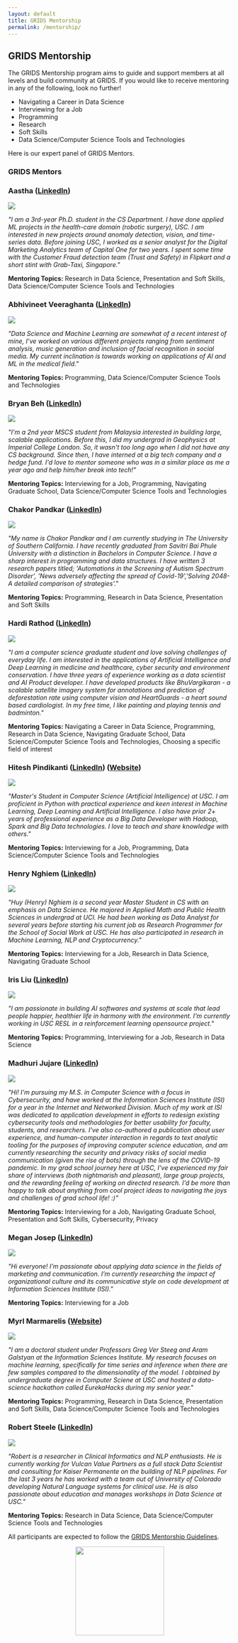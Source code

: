 ```yaml
---
layout: default
title: GRIDS Mentorship
permalink: /mentorship/
---
```

## GRIDS Mentorship

The GRIDS Mentorship program aims to guide and support members at all levels and build community at GRIDS. If you would like to receive mentoring in any of the following, look no further!

- Navigating a Career in Data Science
- Interviewing for a Job
- Programming
- Research
- Soft Skills
- Data Science/Computer Science Tools and Technologies

Here is our expert panel of GRIDS Mentors.

### GRIDS Mentors

### **Aastha** ([LinkedIn](https://www.linkedin.com/in/aastha-dua/))

<img id="team-img" src="/assets/img/mentorship/aastha.jpg"/>

*"I am a 3rd-year Ph.D. student in the CS Department. I have done applied ML projects in the health-care domain (robotic surgery), USC. I am interested in new projects around anomaly detection, vision, and time-series data. Before joining USC,  I worked as a senior analyst for the Digital Marketing Analytics team of Capital One for two years. I spent some time with the Customer Fraud detection team (Trust and Safety) in Flipkart and a short stint with Grab-Taxi, Singapore."*

**Mentoring Topics:** Research in Data Science, Presentation and Soft Skills, Data Science/Computer Science Tools and Technologies

### **Abhivineet Veeraghanta** ([LinkedIn](https://www.linkedin.com/in/abhivineet/))

<img id="team-img" src="/assets/img/grids_team_2020/abhivineet_veeraghanta.jpeg"/>

*"Data Science and Machine Learning are somewhat of a recent interest of mine, I’ve worked on various different projects ranging from sentiment analysis, music generation and inclusion of facial recognition in social media. My current inclination is towards working on applications of AI and ML in the medical field."*

**Mentoring Topics:** Programming, Data Science/Computer Science Tools and Technologies

### **Bryan Beh** ([LinkedIn](https://www.linkedin.com/in/bryanbeh/))

<img id="team-img" src="/assets/img/mentorship/bryan.jpg"/>

*"I'm a 2nd year MSCS student from Malaysia interested in building large, scalable applications. Before this, I did my undergrad in Geophysics at Imperial College London. So, it wasn't too long ago when I did not have any CS background. Since then, I have interned at a big tech company and a hedge fund. I'd love to mentor someone who was in a similar place as me a year ago and help him/her break into tech!"*

**Mentoring Topics:** Interviewing for a Job, Programming, Navigating Graduate School, Data Science/Computer Science Tools and Technologies

### **Chakor Pandkar** ([LinkedIn](https://www.linkedin.com/in/chakor-pandkar/))

<img id="team-img" src="/assets/img/mentorship/chakor.jpg"/>

*"My name is Chakor Pandkar and I am currently studying in The University of Southern California. I have recently graduated from Savitri Bai Phule University with a distinction in Bachelors in Computer Science. I have a sharp interest in programming and data structures. I have written 3 research papers titled; 'Automations in the Screening of Autism Spectrum Disorder', 'News adversely affecting the spread of Covid-19','Solving 2048-A detailed comparison of strategies'."*

**Mentoring Topics:** Programming, Research in Data Science, Presentation and Soft Skills

### **Hardi Rathod** ([LinkedIn](https://www.linkedin.com/in/hardi-rathod/))

<img id="team-img" src="/assets/img/mentorship/hardi.jpg"/>

*"I am a computer science graduate student and love solving challenges of everyday life. I am interested in the applications of Artificial Intelligence and Deep Learning in medicine and healthcare, cyber security and environment conservation. I have three years of experience working as a data scientist and AI Product developer. I have developed products like BhuVargikaran - a scalable satellite imagery system for annotations and prediction of deforestation rate using computer vision and HeartGuards - a heart sound based cardiologist. In my free time, I like painting and playing tennis and badminton."*

**Mentoring Topics:** Navigating a Career in Data Science, Programming, Research in Data Science, Navigating Graduate School, Data Science/Computer Science Tools and Technologies, Choosing a specific field of interest

### **Hitesh Pindikanti** ([LinkedIn](https://www.linkedin.com/in/hiteshpindikanti/)) ([Website](https://sites.google.com/view/hiteshpindikanti/))

<img id="team-img" src="/assets/img/mentorship/hitesh.jpg"/>

*"Master's Student in Computer Science (Artificial Intelligence) at USC. I am proficient in Python with practical experience and keen interest in Machine Learning, Deep Learning and Artificial Intelligence. I also have prior 2+ years of professional experience as a Big Data Developer with Hadoop, Spark and Big Data technologies. I love to teach and share knowledge with others."*

**Mentoring Topics:** Interviewing for a Job, Programming, Data Science/Computer Science Tools and Technologies

### **Henry Nghiem** ([LinkedIn](www.linkedin.com/in/huy-tran-nghiem/))

<img id="team-img" src="/assets/img/grids_team_2020/huy_nghiem.jpg"/>

*"Huy (Henry) Nghiem is a second year Master Student in CS with an emphasis on Data Science. He majored in Applied Math and Public Health Sciences in undergrad at UCI. He had been working as Data Analyst for several years before starting his current job as Research Programmer for the School of Social Work at USC. He has also participated in research in Machine Learning, NLP and Cryptocurrency."*

**Mentoring Topics:** Interviewing for a Job, Research in Data Science, Navigating Graduate School

### **Iris Liu** ([LinkedIn](https://www.linkedin.com/in/irisliucy/))

<img id="team-img" src="/assets/img/grids_team_2020/iris_liu.jpg"/>

*"I am passionate in building AI softwares and systems at scale that lead people happier, healthier life in harmony with the environment. I’m currently working in USC RESL in a reinforcement learning opensource project."*

**Mentoring Topics:** Programming, Interviewing for a Job, Research in Data Science

### **Madhuri Jujare** ([LinkedIn](https://www.linkedin.com/in/madhurijujare))

<img id="team-img" src="/assets/img/mentorship/madhuri.jpg"/>

*"Hi! I'm pursuing my M.S. in Computer Science with a focus in Cybersecurity, and have worked at the Information Sciences Institute (ISI) for a year in the Internet and Networked Division. Much of my work at ISI was dedicated to application development in efforts to redesign existing cybersecurity tools and methodologies for better usability for faculty, students, and researchers. I've also co-authored a publication about user experience, and human-computer interaction in regards to text analytic tooling for the purposes of improving computer science education, and am currently researching the security and privacy risks of social media communication (given the rise of bots) through the lens of the COVID-19 pandemic. In my grad school journey here at USC, I've experienced my fair share of interviews (both nightmarish and pleasant), large group projects, and the rewarding feeling of working on directed research. I'd be more than happy to talk about anything from cool project ideas to navigating the joys and challenges of grad school life! :)"*

**Mentoring Topics:** Interviewing for a Job, Navigating Graduate School, Presentation and Soft Skills, Cybersecurity, Privacy

### **Megan Josep** ([LinkedIn](https://www.linkedin.com/in/megjosep/))

<img id="team-img" src="/assets/img/grids_team_2020/megan_josep.jpg"/>

*"Hi everyone! I’m passionate about applying data science in the fields of marketing and communication. I’m currently researching the impact of organizational culture and its communicative style on code development at Information Sciences Institute (ISI)."*

**Mentoring Topics:** Interviewing for a Job

### **Myrl Marmarelis** ([Website](https://myrl.marmarel.is/))

<img id="team-img" src="/assets/img/mentorship/myrl.jpg"/>

*"I am a doctoral student under Professors Greg Ver Steeg and Aram Galstyan at the Information Sciences Institute. My research focuses on machine learning, specifically for time series and inference when there are few samples compared to the dimensionality of the model. I obtained by undergraduate degree in Computer Sciene at USC and hosted a data-science hackathon called EurekaHacks during my senior year."*

**Mentoring Topics:** Programming, Research in Data Science, Presentation and Soft Skills, Data Science/Computer Science Tools and Technologies

### **Robert Steele** ([LinkedIn](https://www.linkedin.com/in/robert-steele-5a3604140/))

<img id="team-img" src="/assets/img/mentorship/robert.jpg"/>

*"Robert is a researcher in Clinical Informatics and NLP enthusiasts. He is currently working for Vulcan Value Partners as a full stack Data Scientist and consulting for Kaiser Permanente on the building of NLP pipelines. For the last 3 years he has worked with a team out of University of Colorado developing Natural Language systems for clinical use. He is also passionate about education and manages workshops in Data Science at USC."*

**Mentoring Topics:** Research in Data Science, Data Science/Computer Science Tools and Technologies

All participants are expected to follow the [GRIDS Mentorship Guidelines](https://drive.google.com/file/d/1qATpjBmxSZY1gQoVwpeFMYkAIDPdSbrk/view?usp=sharing).

<div align="center"><img align="center" id="mentorship-logo" src="/assets/img/grids_mentorship_logo.png" width="200" height="200"/></div>
